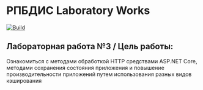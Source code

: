 # РПБДИС Laboratory Works

[![Build](https://github.com/y4ile/lab2/actions/workflows/main.yml/badge.svg)](https://github.com/y4ile/lab2/actions/workflows/main.yml)

## Лабораторная работа №3 / Цель работы: 

Ознакомиться c методами обработкой HTTP средствами ASP.NET Core, методами сохранения состояния приложения и повышение производительности приложений путем использования разных видов кэширования
